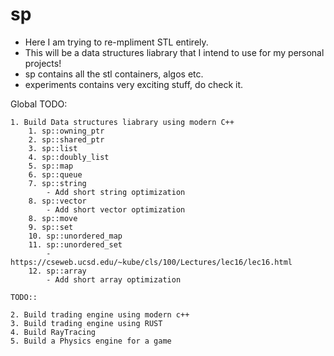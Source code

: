 # sp
- Here I am trying to re-mpliment STL entirely.
- This will be a data structures liabrary that I intend to use for my personal projects!
- sp contains all the stl containers, algos etc.
- experiments contains very exciting stuff, do check it.

Global TODO:

	1. Build Data structures liabrary using modern C++
		1. sp::owning_ptr
		2. sp::shared_ptr
		3. sp::list
		4. sp::doubly_list
		5. sp::map
		6. sp::queue
		7. sp::string
			- Add short string optimization
		8. sp::vector
			- Add short vector optimization
		8. sp::move
		9. sp::set
		10. sp::unordered_map
		11. sp::unordered_set
			- https://cseweb.ucsd.edu/~kube/cls/100/Lectures/lec16/lec16.html
		12. sp::array
			- Add short array optimization
		
	TODO::
		
	2. Build trading engine using modern c++
	3. Build trading engine using RUST
	4. Build RayTracing
	5. Build a Physics engine for a game
